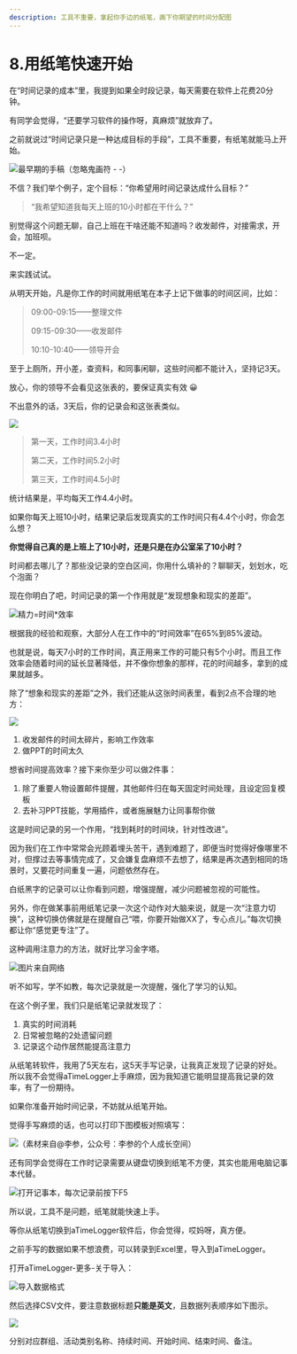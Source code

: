 ```yaml
---
description: 工具不重要，拿起你手边的纸笔，画下你期望的时间分配图
---
```


# 8.用纸笔快速开始

在“时间记录的成本”里，我提到如果全时段记录，每天需要在软件上花费20分钟。

有同学会觉得，“还要学习软件的操作呀，真麻烦”就放弃了。

之前就说过“时间记录只是一种达成目标的手段”，工具不重要，有纸笔就能马上开始。

![最早期的手稿（忽略鬼画符 - -）](../.gitbook/assets/QQ图片20190811082913\_.jpg)

不信？我们举个例子，定个目标：“你希望用时间记录达成什么目标？”

> “我希望知道我每天上班的10小时都在干什么？”

别觉得这个问题无聊，自己上班在干啥还能不知道吗？收发邮件，对接需求，开会，加班呗。

不一定。

来实践试试。

从明天开始，凡是你工作的时间就用纸笔在本子上记下做事的时间区间，比如：

> 09:00-09:15——整理文件
>
> 09:15-09:30——收发邮件
>
> 10:10-10:40——领导开会

至于上厕所，开小差，查资料，和同事闲聊，这些时间都不能计入，坚持记3天。

放心，你的领导不会看见这张表的，要保证真实有效 😀

不出意外的话，3天后，你的记录会和这张表类似。

![](../.gitbook/assets/图片.png)

> 第一天，工作时间3.4小时
>
> 第二天，工作时间5.2小时
>
> 第三天，工作时间4.5小时

统计结果是，平均每天工作4.4小时。

如果你每天上班10小时，结果记录后发现真实的工作时间只有4.4个小时，你会怎么想？

**你觉得自己真的是上班上了10小时，还是只是在办公室呆了10小时？**

时间都去哪儿了？那些没记录的空白区间，你用什么填补的？聊聊天，划划水，吃个泡面？

现在你明白了吧，时间记录的第一个作用就是“发现想象和现实的差距”。

![精力=时间\*效率](../.gitbook/assets/1图片.png)

根据我的经验和观察，大部分人在工作中的“时间效率”在65%到85%波动。

也就是说，每天7小时的工作时间，真正用来工作的可能只有5个小时。而且工作效率会随着时间的延长显著降低，并不像你想象的那样，花的时间越多，拿到的成果就越多。

除了“想象和现实的差距”之外，我们还能从这张时间表里，看到2点不合理的地方：

![](../.gitbook/assets/12图片.png)

1. 收发邮件的时间太碎片，影响工作效率
2. 做PPT的时间太久

想省时间提高效率？接下来你至少可以做2件事：

1. 除了重要人物设置邮件提醒，其他邮件归在每天固定时间处理，且设定回复模板
2. 去补习PPT技能，学用插件，或者施展魅力让同事帮你做

这是时间记录的另一个作用，“找到耗时的时间块，针对性改进”。

因为我们在工作中常常会光顾着埋头苦干，遇到难题了，即便当时觉得好像哪里不对，但撑过去等事情完成了，又会嫌复盘麻烦不去想了，结果是再次遇到相同的场景时，又要花时间重复一遍，问题依然存在。

白纸黑字的记录可以让你看到问题，增强提醒，减少问题被忽视的可能性。

另外，你在做某事前用纸笔记录一次这个动作对大脑来说，就是一次“注意力切换”，这种切换仿佛就是在提醒自己“喂，你要开始做XX了，专心点儿。”每次切换都让你“感觉更专注”了。

这种调用注意力的方法，就好比学习金字塔。

![图片来自网络](../.gitbook/assets/14.jpg)

听不如写，学不如教，每次记录就是一次提醒，强化了学习的认知。

在这个例子里，我们只是纸笔记录就发现了：

1. 真实的时间消耗
2. 日常被忽略的2处遗留问题
3. 记录这个动作居然能提高注意力

从纸笔转软件，我用了5天左右，这5天手写记录，让我真正发现了记录的好处。所以我不会觉得aTimeLogger上手麻烦，因为我知道它能明显提高我记录的效率，有了一份期待。

如果你准备开始时间记录，不妨就从纸笔开始。

觉得手写麻烦的话，也可以打印下图模板对照填写：

![（素材来自@李参，公众号：李参的个人成长空间）](../.gitbook/assets/146图片.png)

还有同学会觉得在工作时记录需要从键盘切换到纸笔不方便，其实也能用电脑记事本代替。

![打开记事本，每次记录前按下F5](../.gitbook/assets/QQ截图20190810222516.png)

所以说，工具不是问题，纸笔就能快速上手。

等你从纸笔切换到aTimeLogger软件后，你会觉得，哎妈呀，真方便。

之前手写的数据如果不想浪费，可以转录到Excel里，导入到aTimeLogger。

打开aTimeLogger-更多-关于导入：

![导入数据格式](<../.gitbook/assets/IMG\_20220610\_143226 (1).jpg>)

然后选择CSV文件，要注意数据标题**只能是英文**，且数据列表顺序如下图示。

![](../.gitbook/assets/微信图片\_20220615170716.png)

分别对应群组、活动类别名称、持续时间、开始时间、结束时间、备注。

